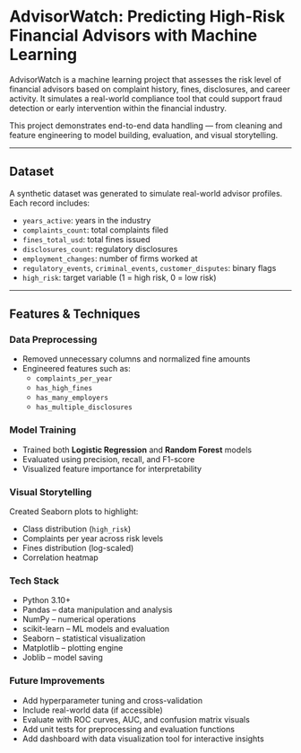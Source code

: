 # AdvisorWatch: Predicting High-Risk Financial Advisors with Machine Learning

AdvisorWatch is a machine learning project that assesses the risk level of financial advisors based on complaint history, fines, disclosures, and career activity. It simulates a real-world compliance tool that could support fraud detection or early intervention within the financial industry.

This project demonstrates end-to-end data handling — from cleaning and feature engineering to model building, evaluation, and visual storytelling.

---

## Dataset

A synthetic dataset was generated to simulate real-world advisor profiles. Each record includes:

- `years_active`: years in the industry  
- `complaints_count`: total complaints filed  
- `fines_total_usd`: total fines issued  
- `disclosures_count`: regulatory disclosures  
- `employment_changes`: number of firms worked at  
- `regulatory_events`, `criminal_events`, `customer_disputes`: binary flags  
- `high_risk`: target variable (1 = high risk, 0 = low risk)

---

## Features & Techniques

### Data Preprocessing
- Removed unnecessary columns and normalized fine amounts
- Engineered features such as:
  - `complaints_per_year`
  - `has_high_fines`
  - `has_many_employers`
  - `has_multiple_disclosures`

### Model Training
- Trained both **Logistic Regression** and **Random Forest** models
- Evaluated using precision, recall, and F1-score
- Visualized feature importance for interpretability

### Visual Storytelling
Created Seaborn plots to highlight:
- Class distribution (`high_risk`)
- Complaints per year across risk levels
- Fines distribution (log-scaled)
- Correlation heatmap


### Tech Stack
- Python 3.10+
- Pandas – data manipulation and analysis
- NumPy – numerical operations
- scikit-learn – ML models and evaluation
- Seaborn – statistical visualization
- Matplotlib – plotting engine
- Joblib – model saving

### Future Improvements
- Add hyperparameter tuning and cross-validation
- Include real-world data (if accessible)
- Evaluate with ROC curves, AUC, and confusion matrix visuals
- Add unit tests for preprocessing and evaluation functions
- Add dashboard with data visualization tool for interactive insights



